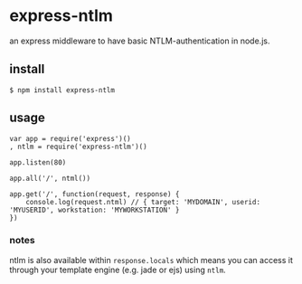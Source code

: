 # express-ntlm

an express middleware to have basic NTLM-authentication in node.js.

## install

    $ npm install express-ntlm

## usage

    var app = require('express')()
    , ntlm = require('express-ntlm')()
    
    app.listen(80)
    
    app.all('/', ntml())
    
    app.get('/', function(request, response) {
        console.log(request.ntml) // { target: 'MYDOMAIN', userid: 'MYUSERID', workstation: 'MYWORKSTATION' }
    })
    
### notes

ntlm is also available within `response.locals` which means you can access it through your template engine (e.g. jade or ejs) using `ntlm`.
